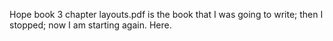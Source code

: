 Hope book 3 chapter layouts.pdf is the book that I was going to write; then I stopped; now I am starting again. Here.
